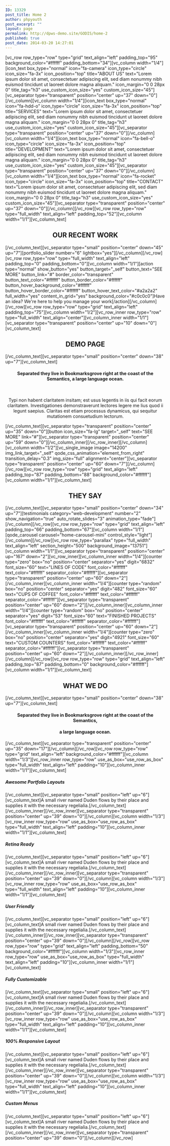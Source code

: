 ```yaml
---
ID: 13329
post_title: Home 2
author: phpyouth
post_excerpt: ""
layout: page
permalink: http://dpws-demo.site/GODIS/home-2
published: true
post_date: 2014-03-20 14:27:01
---
```

[vc_row row_type="row" type="grid" text_align="left" padding_top="95" background_color="#ffffff" padding_bottom="34"][vc_column width="1/4"][icon_text box_type="normal" icon="fa-camera" icon_type="circle" icon_size="fa-3x" icon_position="top" title="ABOUT US" text="Lorem ipsum dolor sit amet, consectetuer adipiscing elit, sed diam nonummy nibh euismod tincidunt ut laoreet dolore magna aliquam." icon_margin="0 0 28px 0" title_tag="h3" use_custom_icon_size="yes" custom_icon_size="45"][vc_separator type="transparent" position="center" up="37" down="0"][/vc_column][vc_column width="1/4"][icon_text box_type="normal" icon="fa-hdd-o" icon_type="circle" icon_size="fa-3x" icon_position="top" title="SERVICES" text="Lorem ipsum dolor sit amet, consectetuer adipiscing elit, sed diam nonummy nibh euismod tincidunt ut laoreet dolore magna aliquam." icon_margin="0 0 28px 0" title_tag="h3" use_custom_icon_size="yes" custom_icon_size="45"][vc_separator type="transparent" position="center" up="37" down="0"][/vc_column][vc_column width="1/4"][icon_text box_type="normal" icon="fa-bell-o" icon_type="circle" icon_size="fa-3x" icon_position="top" title="DEVELOPMENT" text="Lorem ipsum dolor sit amet, consectetuer adipiscing elit, sed diam nonummy nibh euismod tincidunt ut laoreet dolore magna aliquam." icon_margin="0 0 28px 0" title_tag="h3" use_custom_icon_size="yes" custom_icon_size="45"][vc_separator type="transparent" position="center" up="37" down="0"][/vc_column][vc_column width="1/4"][icon_text box_type="normal" icon="fa-rocket" icon_type="circle" icon_size="fa-3x" icon_position="top" title="CONTACT" text="Lorem ipsum dolor sit amet, consectetuer adipiscing elit, sed diam nonummy nibh euismod tincidunt ut laoreet dolore magna aliquam." icon_margin="0 0 28px 0" title_tag="h3" use_custom_icon_size="yes" custom_icon_size="45"][vc_separator type="transparent" position="center" up="37" down="0"][/vc_column][/vc_row][vc_row row_type="row" type="full_width" text_align="left" padding_top="52"][vc_column width="1/1"][vc_column_text]
<h2 style="text-align: center;">OUR RECENT WORK</h2>
[/vc_column_text][vc_separator type="small" position="center" down="45" up="7"][portfolio_slider number="6" lightbox="yes"][/vc_column][/vc_row][vc_row row_type="row" type="full_width" text_align="left" padding_top="0" padding_bottom="0"][vc_column width="1/1"][action type="normal" show_button="yes" button_target="_self" button_text="SEE MORE" button_link="#" border_color="transparent" button_text_color="#ffffff" button_border_color="#ffffff" button_hover_background_color="#ffffff" button_hover_border_color="#ffffff" button_hover_text_color="#a2a2a2" full_width="yes" content_in_grid="yes" background_color="#c0c0c0"]Have an idea? We're here to help you manage your work[/action][/vc_column][/vc_row][vc_row row_type="row" type="grid" text_align="left" padding_top="75"][vc_column width="1/2"][vc_row_inner row_type="row" type="full_width" text_align="center"][vc_column_inner width="1/1"][vc_separator type="transparent" position="center" up="10" down="0"][vc_column_text]
<h2 style="text-align: center;">DEMO PAGE</h2>
[/vc_column_text][vc_separator type="small" position="center" down="38" up="7"][vc_column_text]
<h4 style="text-align: center;">Separated they live in Bookmarksgrove right at the coast of the Semantics, a large language ocean.</h4>
&nbsp;
<p style="text-align: center;">Typi non habent claritatem insitam; est usus legentis in iis qui facit eorum claritatem. Investigationes demonstraverunt lectores legere me lius quod ii legunt saepius. Claritas est etiam processus dynamicus, qui sequitur mutationem consuetudium lectorum.</p>
[/vc_column_text][vc_separator type="transparent" position="center" up="35" down="0"][button icon_size="fa-lg" target="_self" text="SEE MORE" link="#"][vc_separator type="transparent" position="center" up="59" down="0"][/vc_column_inner][/vc_row_inner][/vc_column][vc_column width="1/2"][vc_single_image image="14200" img_link_target="_self" qode_css_animation="element_from_right" transition_delay="0.3" img_size="full" alignment="center"][vc_separator type="transparent" position="center" up="60" down="7"][/vc_column][/vc_row][vc_row row_type="row" type="grid" text_align="left" padding_top="87" padding_bottom="88" background_color="#ffffff"][vc_column width="1/1"][vc_column_text]
<h2 style="text-align: center;">THEY SAY</h2>
[/vc_column_text][vc_separator type="small" position="center" down="34" up="7"][testimonials category="web-development" number="2" show_navigation="true" auto_rotate_slides="3" animation_type="fade"][/vc_column][/vc_row][vc_row row_type="row" type="grid" text_align="left" padding_top="66" padding_bottom="67"][vc_column width="1/1"][qode_carousel carousel="home-carousel-mini" control_style="light"][/vc_column][/vc_row][vc_row row_type="parallax" type="full_width" text_align="left" section_height="500" background_image="13751"][vc_column width="1/1"][vc_separator type="transparent" position="center" up="167" down="2"][vc_row_inner][vc_column_inner width="1/4"][counter type="zero" box="no" position="center" separator="yes" digit="6832" font_size="60" text="LINES OF CODE" font_color="#ffffff" text_color="#ffffff" separator_color="#ffffff"][vc_separator type="transparent" position="center" up="60" down="2"][/vc_column_inner][vc_column_inner width="1/4"][counter type="random" box="no" position="center" separator="yes" digit="482" font_size="60" text="CUPS OF COFFEE" font_color="#ffffff" text_color="#ffffff" separator_color="#ffffff"][vc_separator type="transparent" position="center" up="60" down="2"][/vc_column_inner][vc_column_inner width="1/4"][counter type="random" box="no" position="center" separator="yes" digit="53" font_size="60" text="FINISHED PROJECTS" font_color="#ffffff" text_color="#ffffff" separator_color="#ffffff"][vc_separator type="transparent" position="center" up="60" down="2"][/vc_column_inner][vc_column_inner width="1/4"][counter type="zero" box="no" position="center" separator="yes" digit="4921" font_size="60" text="CUSTOM COUNTERS" font_color="#ffffff" text_color="#ffffff" separator_color="#ffffff"][vc_separator type="transparent" position="center" up="60" down="2"][/vc_column_inner][/vc_row_inner][/vc_column][/vc_row][vc_row row_type="row" type="grid" text_align="left" padding_top="87" padding_bottom="0" background_color="#ffffff"][vc_column width="1/1"][vc_column_text]
<h2 style="text-align: center;">WHAT WE DO</h2>
[/vc_column_text][vc_separator type="small" position="center" down="38" up="7"][vc_column_text]
<h4 style="text-align: center;">Separated they live in Bookmarksgrove right at the coast of the Semantics,</h4>
<h4 style="text-align: center;">a large language ocean.</h4>
[/vc_column_text][vc_separator type="transparent" position="center" up="35" down="17"][/vc_column][/vc_row][vc_row row_type="row" type="grid" text_align="left" background_color="#ffffff"][vc_column width="1/3"][vc_row_inner row_type="row" use_as_box="use_row_as_box" type="full_width" text_align="left" padding="10"][vc_column_inner width="1/1"][vc_column_text]
<h5>Awesome Portfolio Layouts</h5>
[/vc_column_text][vc_separator type="small" position="left" up="6"][vc_column_text]A small river named Duden flows by their place and supplies it with the necessary regelialia.[/vc_column_text][/vc_column_inner][/vc_row_inner][vc_separator type="transparent" position="center" up="39" down="0"][/vc_column][vc_column width="1/3"][vc_row_inner row_type="row" use_as_box="use_row_as_box" type="full_width" text_align="left" padding="10"][vc_column_inner width="1/1"][vc_column_text]
<h5>Retina Ready</h5>
[/vc_column_text][vc_separator type="small" position="left" up="6"][vc_column_text]A small river named Duden flows by their place and supplies it with the necessary regelialia.[/vc_column_text][/vc_column_inner][/vc_row_inner][vc_separator type="transparent" position="center" up="39" down="0"][/vc_column][vc_column width="1/3"][vc_row_inner row_type="row" use_as_box="use_row_as_box" type="full_width" text_align="left" padding="10"][vc_column_inner width="1/1"][vc_column_text]
<h5>User Friendly</h5>
[/vc_column_text][vc_separator type="small" position="left" up="6"][vc_column_text]A small river named Duden flows by their place and supplies it with the necessary regelialia.[/vc_column_text][/vc_column_inner][/vc_row_inner][vc_separator type="transparent" position="center" up="39" down="0"][/vc_column][/vc_row][vc_row row_type="row" type="grid" text_align="left" padding_bottom="50" background_color="#ffffff"][vc_column width="1/3"][vc_row_inner row_type="row" use_as_box="use_row_as_box" type="full_width" text_align="left" padding="10"][vc_column_inner width="1/1"][vc_column_text]
<h5>Fully Customizable</h5>
[/vc_column_text][vc_separator type="small" position="left" up="6"][vc_column_text]A small river named Duden flows by their place and supplies it with the necessary regelialia.[/vc_column_text][/vc_column_inner][/vc_row_inner][vc_separator type="transparent" position="center" up="39" down="0"][/vc_column][vc_column width="1/3"][vc_row_inner row_type="row" use_as_box="use_row_as_box" type="full_width" text_align="left" padding="10"][vc_column_inner width="1/1"][vc_column_text]
<h5>100% Responsive Layout</h5>
[/vc_column_text][vc_separator type="small" position="left" up="6"][vc_column_text]A small river named Duden flows by their place and supplies it with the necessary regelialia.[/vc_column_text][/vc_column_inner][/vc_row_inner][vc_separator type="transparent" position="center" up="39" down="0"][/vc_column][vc_column width="1/3"][vc_row_inner row_type="row" use_as_box="use_row_as_box" type="full_width" text_align="left" padding="10"][vc_column_inner width="1/1"][vc_column_text]
<h5>Custom Menus</h5>
[/vc_column_text][vc_separator type="small" position="left" up="6"][vc_column_text]A small river named Duden flows by their place and supplies it with the necessary regelialia.[/vc_column_text][/vc_column_inner][/vc_row_inner][vc_separator type="transparent" position="center" up="39" down="0"][/vc_column][/vc_row]